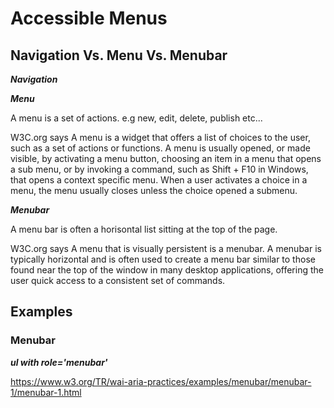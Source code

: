 # Accessible Menus

## Navigation Vs. Menu Vs. Menubar

***Navigation***

***Menu***

A menu is a set of actions. e.g new, edit, delete, publish etc...

W3C.org says
A menu is a widget that offers a list of choices to the user, such as a set of actions or functions. A menu is usually opened, or made visible, by activating a menu button, choosing an item in a menu that opens a sub menu, or by invoking a command, such as Shift + F10 in Windows, that opens a context specific menu. When a user activates a choice in a menu, the menu usually closes unless the choice opened a submenu.

***Menubar***

A menu bar is often a horisontal list sitting at the top of the page. 

W3C.org says 
A menu that is visually persistent is a menubar. A menubar is typically horizontal and is often used to create a menu bar similar to those found near the top of the window in many desktop applications, offering the user quick access to a consistent set of commands.

## Examples

### Menubar 

***ul with role='menubar'***

https://www.w3.org/TR/wai-aria-practices/examples/menubar/menubar-1/menubar-1.html

